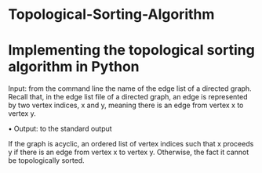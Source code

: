 # Topological-Sorting-Algorithm
# Implementing the topological sorting algorithm in Python

Input: from the command line the name of the edge list of a directed graph.
Recall that, in the edge list file of a directed graph, an edge is represented by two vertex indices, x and y, meaning there is an edge from vertex x to vertex y.

• Output: to the standard output

If the graph is acyclic, an ordered list of vertex indices such that x proceeds y if there is an edge from vertex x to vertex y.
Otherwise, the fact it cannot be topologically sorted.
